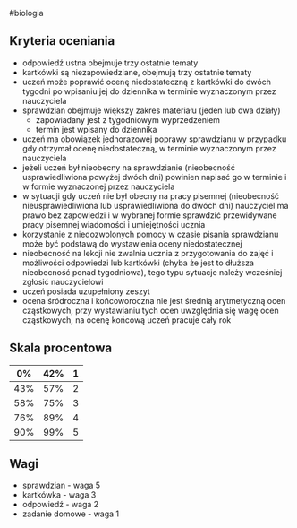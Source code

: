 #biologia 
## Kryteria oceniania
- odpowiedź ustna obejmuje trzy ostatnie tematy
- kartkówki są niezapowiedziane, obejmują trzy ostatnie tematy
- uczeń może poprawić ocenę niedostateczną z kartkówki do dwóch tygodni po wpisaniu jej do dziennika w terminie wyznaczonym przez nauczyciela
- sprawdzian obejmuje większy zakres materiału (jeden lub dwa działy)
	- zapowiadany jest z tygodniowym wyprzedzeniem
	- termin jest wpisany do dziennika
- uczeń ma obowiązek jednorazowej poprawy sprawdzianu w przypadku gdy otrzymał ocenę niedostateczną, w terminie wyznaczonym przez nauczyciela
- jeżeli uczeń był nieobecny na sprawdzianie (nieobecność usprawiedliwiona powyżej dwóch dni) powinien napisać go w terminie i w formie wyznaczonej przez nauczyciela
- w sytuacji gdy uczeń nie był obecny na pracy pisemnej (nieobecność nieusprawiedliwiona lub usprawiedliwiona do dwóch dni) nauczyciel ma prawo bez zapowiedzi i w wybranej formie sprawdzić przewidywane pracy pisemnej wiadomości i umiejętności ucznia
- korzystanie z niedozwolonych pomocy w czasie pisania sprawdzianu może być podstawą do wystawienia oceny niedostatecznej
- nieobecność na lekcji nie zwalnia ucznia z przygotowania do zajęć i możliwości odpowiedzi lub kartkówki (chyba że jest to dłuższa nieobecność ponad tygodniowa), tego typu sytuacje należy wcześniej zgłosić nauczycielowi
- uczeń posiada uzupełniony zeszyt
- ocena śródroczna i końcoworoczna nie jest średnią arytmetyczną ocen cząstkowych, przy wystawianiu tych ocen uwzględnia się wagę ocen cząstkowych, na ocenę końcową uczeń pracuje cały rok

## Skala procentowa

| 0%  | 42% | 1   |
| --- | --- | --- |
| 43% | 57% | 2   |
| 58% | 75% | 3   |
| 76% | 89% | 4   |
| 90% | 99% | 5   |

## Wagi
- sprawdzian - waga 5
- kartkówka - waga 3
- odpowiedź - waga 2
- zadanie domowe - waga 1